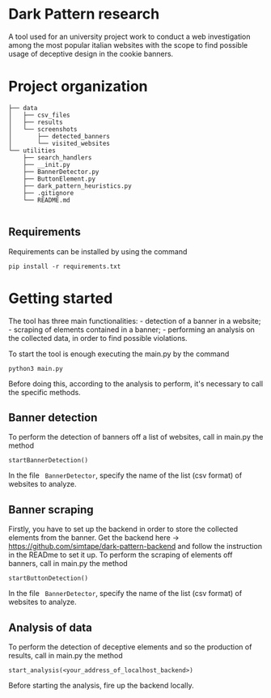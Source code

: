 # Dark Pattern research

A tool used for an university project work to conduct a web investigation among the most popular italian websites with the scope to find possible usage of deceptive design in the cookie banners.

# Project organization
```
├── data
│   ├── csv_files
│   ├── results
│   └── screenshots
│       ├── detected_banners
│       └── visited_websites
└── utilities
    ├── search_handlers
    ├── __init.py
    ├── BannerDetector.py
    ├── ButtonElement.py
    ├── dark_pattern_heuristics.py
    ├── .gitignore
    └── README.md
    
```

## Requirements
Requirements can be installed by using the command
```
pip install -r requirements.txt
```

# Getting started
The tool has three main functionalities: 
    -   detection of a banner in a website;
    -   scraping of elements contained in a banner;
    -   performing an analysis on the collected data, in order to find possible violations.

To start the tool is enough executing the main.py by the command

```
python3 main.py
```
Before doing this, according to the analysis to perform, it's necessary to call the specific methods.
## Banner detection
To perform the detection of banners off a list of websites, call in main.py the method
```
startBannerDetection()
```
In the file ``` BannerDetector```, specify the name of the list (csv format) of websites to analyze.
## Banner scraping
Firstly, you have to set up the backend in order to store the collected elements from the banner.
Get the backend here -> https://github.com/simtape/dark-pattern-backend and follow the instruction in the READme to set it up.
To perform the scraping of elements off banners, call in main.py the method
```
startButtonDetection()
```
In the file ``` BannerDetector```, specify the name of the list (csv format) of websites to analyze.
## Analysis of data

To perform the detection of deceptive elements and so the production of results, call in main.py the method
```
start_analysis(<your_address_of_localhost_backend>)
```
Before starting the analysis, fire up the backend locally. 

